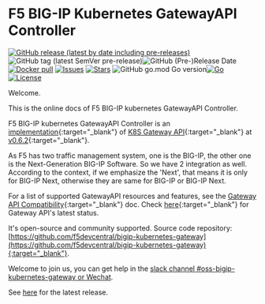 # F5 BIG-IP Kubernetes GatewayAPI Controller

[![GitHub release (latest by date including pre-releases)](https://img.shields.io/github/v/release/f5devcentral/bigip-kubernetes-gateway?include_prereleases&style=flat-square)](./Release-notes/)![GitHub tag (latest SemVer pre-release)](https://img.shields.io/github/v/tag/f5devcentral/bigip-kubernetes-gateway?include_prereleases&style=flat-square)![GitHub (Pre-)Release Date](https://img.shields.io/github/release-date-pre/f5devcentral/bigip-kubernetes-gateway?style=flat-square) [![Docker pull](https://img.shields.io/docker/pulls/f5devcentral/bigip-kubernetes-gateway?style=flat-square)](https://hub.docker.com/r/f5devcentral/bigip-kubernetes-gateway) [![Issues](https://img.shields.io/github/issues/f5devcentral/bigip-kubernetes-gateway?style=flat-square)](https://github.com/f5devcentral/bigip-kubernetes-gateway/issues) [![Stars](https://img.shields.io/github/stars/f5devcentral/bigip-kubernetes-gateway?style=flat-square)]() ![GitHub go.mod Go version](https://img.shields.io/github/go-mod/go-version/f5devcentral/bigip-kubernetes-gateway?style=flat-square)[![Go](https://goreportcard.com/badge/github.com/f5devcentral/bigip-kubernetes-gateway?style=flat-square)](https://goreportcard.com/report/github.com/f5devcentral/bigip-kubernetes-gateway) [![License](https://img.shields.io/github/license/f5devcentral/bigip-kubernetes-gateway?style=flat-square)](https://github.com/f5devcentral/bigip-kubernetes-gateway/blob/master/LICENSE)

Welcome.

This is the online docs of F5 BIG-IP kubernetes GatewayAPI Controller.

F5 BIG-IP kubernetes GatewayAPI Controller is an [implementation](https://gateway-api.sigs.k8s.io/implementations/){:target="_blank"} of [K8S Gateway API](https://gateway-api.sigs.k8s.io/){:target="_blank"} at [v0.6.2](https://github.com/kubernetes-sigs/gateway-api/releases/tag/v0.6.2){:target="_blank"}. 

As F5 has two traffic management system, one is the BIG-IP, the other one is the Next-Generation BIG-IP Software. So we have 2 integration as well. According to the context, if we emphasize the 'Next', that means it is only for BIG-IP Next, otherwise they are same for BIG-IP or BIG-IP Next.

For a list of supported GatewayAPI resources and features, see the [Gateway API Compatibility](https://github.com/f5devcentral/bigip-kubernetes-gateway/blob/master/docs/gateway-api-compatibility.md){:target="_blank"} doc. Check [here](https://github.com/kubernetes-sigs/gateway-api#status){:target="_blank"} for Gateway API's latest status.

It's open-source and community supported. Source code repository: [https://github.com/f5devcentral/bigip-kubernetes-gateway](https://github.com/f5devcentral/bigip-kubernetes-gateway){:target="_blank"}.

Welcome to join us, you can get help in the [slack channel #oss-bigip-kubernetes-gateway or Wechat](./Support-and-contact/).

See [here](/Release-notes/) for the latest release.

